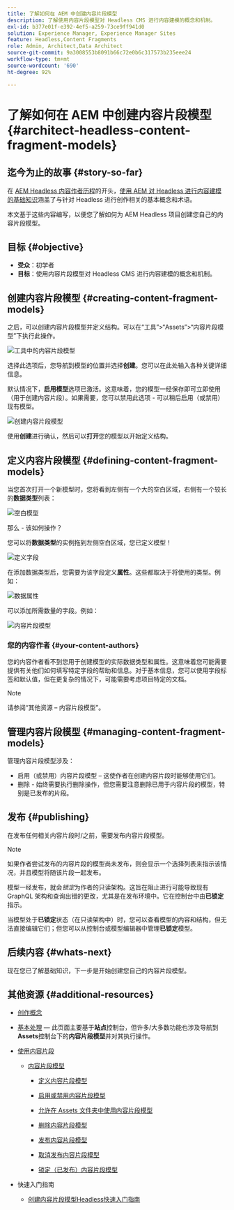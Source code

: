 ```yaml
---
title: 了解如何在 AEM 中创建内容片段模型
description: 了解使用内容片段模型对 Headless CMS 进行内容建模的概念和机制。
exl-id: b377e01f-e392-4ef5-a259-73ce9ff941d0
solution: Experience Manager, Experience Manager Sites
feature: Headless,Content Fragments
role: Admin, Architect,Data Architect
source-git-commit: 9a3008553b8091b66c72e0b6c317573b235eee24
workflow-type: tm+mt
source-wordcount: '690'
ht-degree: 92%

---
```


# 了解如何在 AEM 中创建内容片段模型 {#architect-headless-content-fragment-models}

## 迄今为止的故事 {#story-so-far}

在 [AEM Headless 内容作者历程](overview.md)的开头，[使用 AEM 对 Headless 进行内容建模的基础知识](basics.md)涵盖了与针对 Headless 进行创作相关的基本概念和术语。

本文基于这些内容编写，以便您了解如何为 AEM Headless 项目创建您自己的内容片段模型。

## 目标 {#objective}

* **受众**：初学者
* **目标**：使用内容片段模型对 Headless CMS 进行内容建模的概念和机制。

<!-- which persona does this? -->
<!-- and who allows the configuration on the folders? -->

<!--
## Enabling Content Fragment Models {#enabling-content-fragment-models}

At the very start you need to enable Content Fragment Models for your site, this is done in the Configuration Browser; under Tools > General > Configuration Browser. You can either select to configure the global entry, or create a configuration. For example:

![Define configuration](/help/assets/content-fragments/assets/cfm-conf-01.png)

>[!NOTE]
>
>See Additional Resources - Content Fragments in the Configuration Browser
-->

## 创建内容片段模型 {#creating-content-fragment-models}

之后，可以创建内容片段模型并定义结构。可以在“工具”>“Assets”>“内容片段模型”下执行此操作。

![工具中的内容片段模型](assets/cfm-tools.png)

选择此选项后，您导航到模型的位置并选择&#x200B;**创建**。您可以在此处输入各种关键详细信息。

默认情况下，**启用模型**&#x200B;选项已激活。这意味着，您的模型一经保存即可立即使用（用于创建内容片段）。如果需要，您可以禁用此选项 - 可以稍后启用（或禁用）现有模型。

![创建内容片段模型](/help/assets/content-fragments/assets/cfm-models-02.png)

使用&#x200B;**创建**&#x200B;进行确认，然后可以&#x200B;**打开**&#x200B;您的模型以开始定义结构。

## 定义内容片段模型 {#defining-content-fragment-models}

当您首次打开一个新模型时，您将看到左侧有一个大的空白区域，右侧有一个较长的&#x200B;**数据类型**&#x200B;列表：

![空白模型](/help/assets/content-fragments/assets/cfm-models-03.png)

那么 - 该如何操作？

您可以将&#x200B;**数据类型**&#x200B;的实例拖到左侧空白区域，您已定义模型！

![定义字段](/help/assets/content-fragments/assets/cfm-models-04.png)

在添加数据类型后，您需要为该字段定义&#x200B;**属性**。这些都取决于将使用的类型。例如：

![数据属性](/help/assets/content-fragments/assets/cfm-models-05.png)

可以添加所需数量的字段。例如：

![内容片段模型](/help/assets/content-fragments/assets/cfm-models-07.png)

### 您的内容作者 {#your-content-authors}

您的内容作者看不到您用于创建模型的实际数据类型和属性。这意味着您可能需要提供有关他们如何填写特定字段的帮助和信息。对于基本信息，您可以使用字段标签和默认值，但在更复杂的情况下，可能需要考虑项目特定的文档。

>[!NOTE]
>
>请参阅“其他资源 – 内容片段模型”。

## 管理内容片段模型 {#managing-content-fragment-models}

<!-- needs more details -->

管理内容片段模型涉及：

* 启用（或禁用）内容片段模型 – 这使作者在创建内容片段时能够使用它们。
* 删除 - 始终需要执行删除操作，但您需要注意删除已用于内容片段的模型，特别是已发布的片段。

## 发布 {#publishing}

<!-- needs more details -->

在发布任何相关内容片段时/之前，需要发布内容片段模型。

>[!NOTE]
>
>如果作者尝试发布的内容片段的模型尚未发布，则会显示一个选择列表来指示该情况，并且模型将随该片段一起发布。

模型一经发布，就会&#x200B;*锁定*&#x200B;为作者的只读架构。这旨在阻止进行可能导致现有 GraphQL 架构和查询出错的更改，尤其是在发布环境中。它在控制台中由&#x200B;**已锁定**&#x200B;指示。

当模型处于&#x200B;**已锁定**&#x200B;状态（在只读架构中）时，您可以查看模型的内容和结构，但无法直接编辑它们；但您可以从控制台或模型编辑器中管理&#x200B;**已锁定**&#x200B;模型。

## 后续内容 {#whats-next}

现在您已了解基础知识，下一步是开始创建您自己的内容片段模型。

## 其他资源 {#additional-resources}

* [创作概念](/help/sites-authoring/author.md)

* [基本处理](/help/sites-authoring/basic-handling.md) — 此页面主要基于&#x200B;**站点**&#x200B;控制台，但许多/大多数功能也涉及导航到&#x200B;**Assets**&#x200B;控制台下的&#x200B;**内容片段模型**&#x200B;并对其执行操作。

* [使用内容片段](/help/assets/content-fragments/content-fragments.md)

   * [内容片段模型](/help/assets/content-fragments/content-fragments-models.md)

      * [定义内容片段模型](/help/assets/content-fragments/content-fragments-models.md#defining-your-content-fragment-model)

      * [启用或禁用内容片段模型](/help/assets/content-fragments/content-fragments-models.md#enabling-disabling-a-content-fragment-model)

      * [允许在 Assets 文件夹中使用内容片段模型](/help/assets/content-fragments/content-fragments-models.md#allowing-content-fragment-models-assets-folder)

      * [删除内容片段模型](/help/assets/content-fragments/content-fragments-models.md#deleting-a-content-fragment-model)

      * [发布内容片段模型](/help/assets/content-fragments/content-fragments-models.md#publishing-a-content-fragment-model)

      * [取消发布内容片段模型](/help/assets/content-fragments/content-fragments-models.md#unpublishing-a-content-fragment-model)

      * [锁定（已发布）内容片段模型](/help/assets/content-fragments/content-fragments-models.md#locked-published-content-fragment-models)

* 快速入门指南

   * [创建内容片段模型Headless快速入门指南](/help/sites-developing/headless/getting-started/create-content-model.md)
